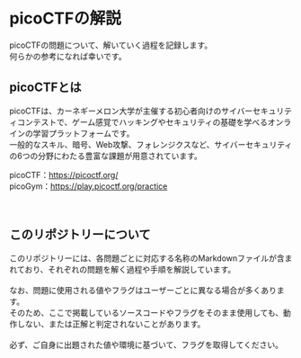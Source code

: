 # picoCTFの解説
picoCTFの問題について、解いていく過程を記録します。  
何らかの参考になれば幸いです。  

## picoCTFとは
picoCTFは、カーネギーメロン大学が主催する初心者向けのサイバーセキュリティコンテストで、ゲーム感覚でハッキングやセキュリティの基礎を学べるオンラインの学習プラットフォームです。  
一般的なスキル、暗号、Web攻撃、フォレンジクスなど、サイバーセキュリティの6つの分野にわたる豊富な課題が用意されています。  


picoCTF：https://picoctf.org/  
picoGym：https://play.picoctf.org/practice  

<br>

## このリポジトリーについて
このリポジトリーには、各問題ごとに対応する名称のMarkdownファイルが含まれており、それぞれの問題を解く過程や手順を解説しています。  
<br>
なお、問題に使用される値やフラグはユーザーごとに異なる場合が多くあります。  
そのため、ここで掲載しているソースコードやフラグをそのまま使用しても、動作しない、または正解と判定されないことがあります。  
<br>
必ず、ご自身に出題された値や環境に基づいて、フラグを取得してください。  
